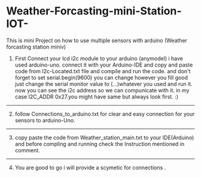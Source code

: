 # Weather-Forcasting-mini-Station-IOT-

This is mini Project on how to use multiple sensors with arduino (Weather forcasting station miniv) 

1) First Connect your lcd i2c module to your arduino (anymodel) i have used arduino-uno.
connect it with your Arduino-IDE and copy and paste code from I2c-Located.txt file and compile and run the code.
and don't forget to set serial.begin(9600) you can change however you fill good just change
the serial monitor value to (...)whatever you used and run it.
now you can see the i2c address so we can compunicate with it.
in my case I2C_ADDR 0x27.you might have same but always look first.  :)
--------------------------------------------------------------------------------------------------------------------

2) follow Connections_to_arduino.txt for clear and easy connection for your sensors to arduino-Uno.

--------------------------------------------------------------------------------------------------------------------

3) copy paste the code from  Weather_station_main.txt to your IDE(Arduino) and before compling and running check the Instruction mentioned in comment.

--------------------------------------------------------------------------------------------------------------------

4) You are good to go i will provide a scymetic for connections .

